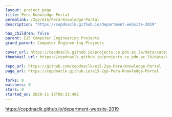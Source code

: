 ```yaml
---
layout: project_page
title: Pera Knowledge Portal
permalink: /2yp/e15/Pera-Knowledge-Portal
description: "https://cepdnaclk.github.io/department-website-2019"

has_children: false
parent: E15 Computer Engineering Projects
grand_parent: Computer Engineering Projects

cover_url: https://cepdnaclk.github.io/projects.ce.pdn.ac.lk/data/categories/2yp/cover_page.jpg
thumbnail_url: https://cepdnaclk.github.io/projects.ce.pdn.ac.lk/data/categories/2yp/thumbnail.jpg

repo_url: https://github.com/cepdnaclk/e15-2yp-Pera-Knowledge-Portal
page_url: https://cepdnaclk.github.io/e15-2yp-Pera-Knowledge-Portal

forks: 0
watchers: 0
stars: 0
started_on: 2020-11-13T08:31:49Z
---
```

https://cepdnaclk.github.io/department-website-2019

